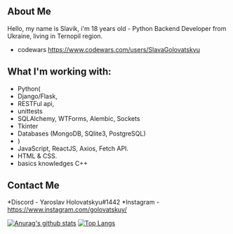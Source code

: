 ## About Me
Hello, my name is Slavik, i'm 18 years old - Python Backend Developer from Ukraine, living in Ternopil region.

* codewars https://www.codewars.com/users/SlavaGolovatskyu

## What I'm working with:
* Python(
* Django/Flask,
* RESTFul api,
* unittests
* SQLAlchemy, WTForms, Alembic, Sockets
* Tkinter
* Databases (MongoDB, SQlite3, PostgreSQL) 
* )
* JavaScript, ReactJS, Axios, Fetch API.
* HTML & CSS.
* basics knowledges C++


## Contact Me
*Discord  - Yaroslav Holovatskyu#1442
*Instagram - https://www.instagram.com/golovatskuy/


[![Anurag's github stats](https://github-readme-stats.vercel.app/api?username=SlavaGolovatskyu)](https://github.com/anuraghazra/github-readme-stats)
[![Top Langs](https://github-readme-stats.vercel.app/api/top-langs/?username=SlavaGolovatskyu&layout=compact)](https://github.com/anuraghazra/github-readme-stats)
